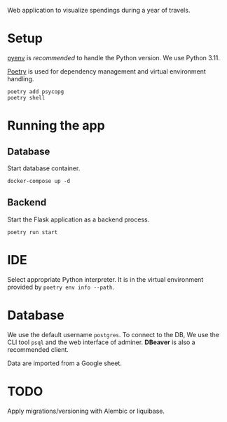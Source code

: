 Web application to visualize spendings during a year of travels.

# Setup

[pyenv](https://github.com/pyenv/pyenv) is _recommended_ to handle the Python version. We use Python 3.11.

[Poetry](https://python-poetry.org/) is used for dependency management and virtual environment handling.

```
poetry add psycopg
poetry shell
```

# Running the app

## Database

Start database container.

```
docker-compose up -d
```

## Backend

Start the Flask application as a backend process.

```
poetry run start
```

# IDE

Select appropriate Python interpreter. It is in the virtual environment provided by `poetry env info --path`.

# Database

We use the default username `postgres`.
To connect to the DB, We use the CLI tool `psql` and the web interface of adminer. **DBeaver** is also a recommended client.

Data are imported from a Google sheet.

# TODO

Apply migrations/versioning with Alembic or liquibase.
